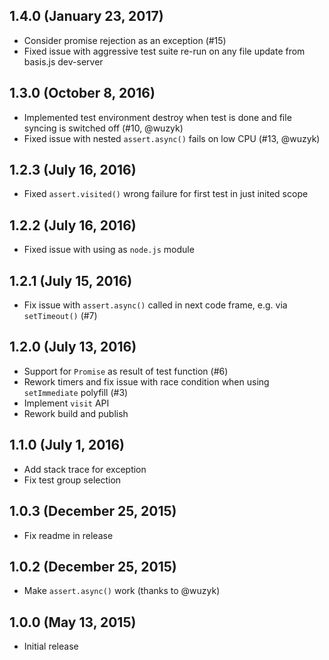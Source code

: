 ## 1.4.0 (January 23, 2017)

- Consider promise rejection as an exception (#15)
- Fixed issue with aggressive test suite re-run on any file update from basis.js dev-server

## 1.3.0 (October 8, 2016)

- Implemented test environment destroy when test is done and file syncing is switched off (#10, @wuzyk)
- Fixed issue with nested `assert.async()` fails on low CPU (#13, @wuzyk)

## 1.2.3 (July 16, 2016)

- Fixed `assert.visited()` wrong failure for first test in just inited scope

## 1.2.2 (July 16, 2016)

- Fixed issue with using as `node.js` module

## 1.2.1 (July 15, 2016)

- Fix issue with `assert.async()` called in next code frame, e.g. via `setTimeout()` (#7)

## 1.2.0 (July 13, 2016)

- Support for `Promise` as result of test function (#6)
- Rework timers and fix issue with race condition when using `setImmediate` polyfill (#3)
- Implement `visit` API
- Rework build and publish

## 1.1.0 (July 1, 2016)

- Add stack trace for exception
- Fix test group selection

## 1.0.3 (December 25, 2015)

- Fix readme in release

## 1.0.2 (December 25, 2015)

- Make `assert.async()` work (thanks to @wuzyk)

## 1.0.0 (May 13, 2015)

- Initial release
